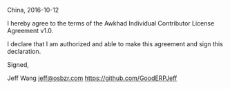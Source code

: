China, 2016-10-12

I hereby agree to the terms of the Awkhad Individual Contributor License
Agreement v1.0.

I declare that I am authorized and able to make this agreement and sign this
declaration.

Signed,

Jeff Wang jeff@osbzr.com https://github.com/GoodERPJeff
